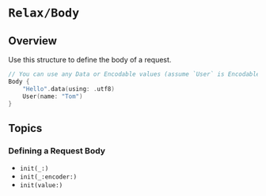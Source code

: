 # ``Relax/Body``

## Overview

Use this structure to define the body of a request.

```swift
// You can use any Data or Encodable values (assume `User` is Encodable)
Body {
    "Hello".data(using: .utf8)
    User(name: "Tom")
}
```

## Topics

### Defining a Request Body

- ``init(_:)``
- ``init(_:encoder:)``
- ``init(value:)``
